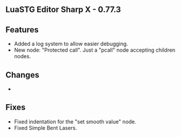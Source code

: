 ﻿## LuaSTG Editor Sharp X - 0.77.3
## Features

* Added a log system to allow easier debugging.
* New node: "Protected call". Just a "pcall" node accepting children nodes.

## Changes

* 

## Fixes

* Fixed indentation for the "set smooth value" node.
* Fixed Simple Bent Lasers.